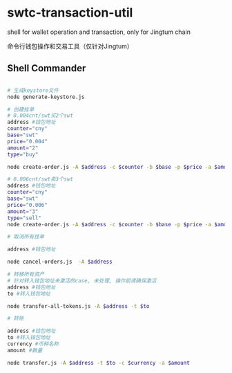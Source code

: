 # swtc-transaction-util

shell for wallet operation and transaction, only for Jingtum chain

命令行钱包操作和交易工具（仅针对Jingtum）

## Shell Commander

```bash

# 生成keystore文件
node generate-keystore.js

# 创建挂单
# 0.004cnt/swt买2个swt
address #钱包地址
counter="cny"
base="swt"
price="0.004"
amount="2"
type="buy"

node create-order.js -A $address -c $counter -b $base -p $price -a $amount -t $type

# 0.006cnt/swt卖3个swt
address #钱包地址
counter="cny"
base="swt"
price="0.006"
amount="3"
type="sell"
node create-order.js -A $address -c $counter -b $base -p $price -a $amount -t $type

# 取消所有挂单

address #钱包地址

node cancel-orders.js  -A $address

# 转移所有资产
# 针对转入钱包地址未激活的case, 未处理, 操作前请确保激活
address #钱包地址
to #转入钱包地址

node transfer-all-tokens.js -A $address -t $to

# 转账

address #钱包地址
to #转入钱包地址
currency #币种名称
amount #数量

node transfer.js -A $address -t $to -c $currency -a $amount

```
